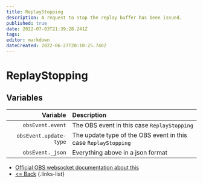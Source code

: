 ```yaml
---
title: ReplayStopping
description: A request to stop the replay buffer has been issued.
published: true
date: 2022-07-03T21:39:28.241Z
tags: 
editor: markdown
dateCreated: 2022-06-27T20:10:25.740Z
---
```


# ReplayStopping

## Variables

| Variable | Description |
|---------:|:------------|
| `obsEvent.event` | The OBS event in this case `ReplayStopping`
| `obsEvent.update-type` | The update type of the OBS event in this case `ReplayStopping`
| `obsEvent._json` | Everything above in a json format

* [Official OBS websocket documentation about this](https://github.com/obsproject/obs-websocket/blob/4.x-current/docs/generated/protocol.md#replaystopping)
* [<= Back](/en/Broadcasters/OBS/Events)
{.links-list}